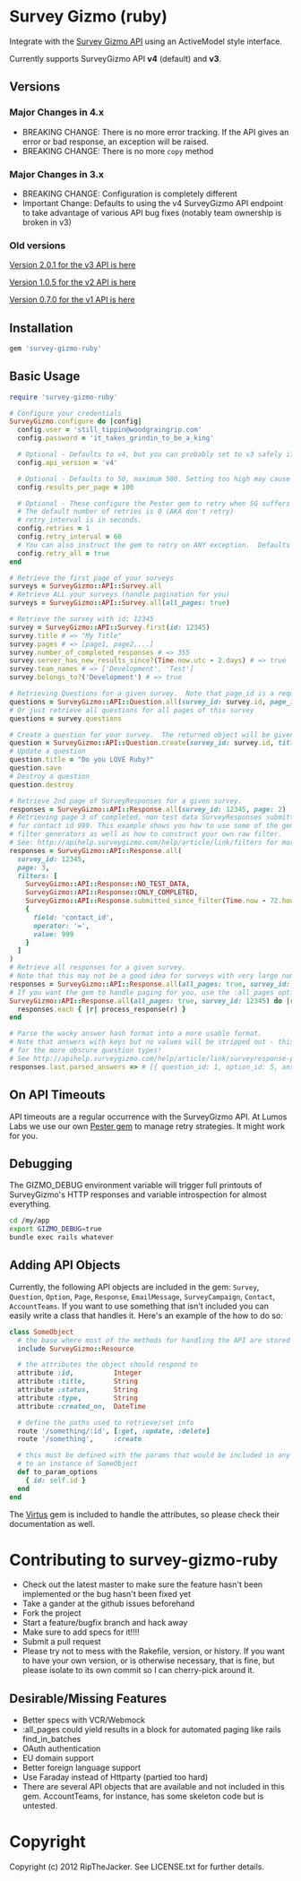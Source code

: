 # Survey Gizmo (ruby)

Integrate with the [Survey Gizmo API](http://apisurveygizmo.helpgizmo.com/help) using an ActiveModel style interface.

Currently supports SurveyGizmo API **v4** (default) and **v3**.

## Versions

### Major Changes in 4.x

* BREAKING CHANGE: There is no more error tracking.  If the API gives an error or bad response, an exception will be raised.
* BREAKING CHANGE: There is no more ```copy``` method

### Major Changes in 3.x

* BREAKING CHANGE: Configuration is completely different
* Important Change: Defaults to using the v4 SurveyGizmo API endpoint to take advantage of various API bug fixes (notably team ownership is broken in v3)

### Old versions

[Version 2.0.1 for the v3 API is here](https://github.com/RipTheJacker/survey-gizmo-ruby/releases/tag/v2.0.1)

[Version 1.0.5 for the v2 API is here](https://github.com/RipTheJacker/survey-gizmo-ruby/releases/tag/v1.0.5)

[Version 0.7.0 for the v1 API is here](https://github.com/RipTheJacker/survey-gizmo-ruby/releases/tag/v0.7.0)

## Installation

```ruby
gem 'survey-gizmo-ruby'
```

## Basic Usage

```ruby
require 'survey-gizmo-ruby'

# Configure your credentials
SurveyGizmo.configure do |config|
  config.user = 'still_tippin@woodgraingrip.com'
  config.password = 'it_takes_grindin_to_be_a_king'

  # Optional - Defaults to v4, but you can probably set to v3 safely if you suspect a bug in v4
  config.api_version = 'v4'

  # Optional - Defaults to 50, maximum 500. Setting too high may cause SurveyGizmo to start throwing timeouts.
  config.results_per_page = 100

  # Optional - These configure the Pester gem to retry when SG suffers a timeout or the rate limit is exceeded.
  # The default number of retries is 0 (AKA don't retry)
  # retry_interval is in seconds.
  config.retries = 1
  config.retry_interval = 60
  # You can also instruct the gem to retry on ANY exception.  Defaults to false.
  config.retry_all = true
end

# Retrieve the first page of your surveys
surveys = SurveyGizmo::API::Survey.all
# Retrieve ALL your surveys (handle pagination for you)
surveys = SurveyGizmo::API::Survey.all(all_pages: true)

# Retrieve the survey with id: 12345
survey = SurveyGizmo::API::Survey.first(id: 12345)
survey.title # => "My Title"
survey.pages # => [page1, page2,...]
survey.number_of_completed_responses # => 355
survey.server_has_new_results_since?(Time.now.utc - 2.days) # => true
survey.team_names # => ['Development', 'Test']
survey.belongs_to?('Development') # => true

# Retrieving Questions for a given survey.  Note that page_id is a required parameter.
questions = SurveyGizmo::API::Question.all(survey_id: survey.id, page_id: 1)
# Or just retrieve all questions for all pages of this survey
questions = survey.questions

# Create a question for your survey.  The returned object will be given an :id parameter by SG.
question = SurveyGizmo::API::Question.create(survey_id: survey.id, title: 'Do you like ruby?', type: 'checkbox')
# Update a question
question.title = "Do you LOVE Ruby?"
question.save
# Destroy a question
question.destroy

# Retrieve 2nd page of SurveyResponses for a given survey.
responses = SurveyGizmo::API::Response.all(survey_id: 12345, page: 2)
# Retrieving page 3 of completed, non test data SurveyResponses submitted within the past 3 days
# for contact id 999. This example shows you how to use some of the gem's built in filters and
# filter generators as well as how to construct your own raw filter.
# See: http://apihelp.surveygizmo.com/help/article/link/filters for more info on filters
responses = SurveyGizmo::API::Response.all(
  survey_id: 12345,
  page: 3,
  filters: [
    SurveyGizmo::API::Response::NO_TEST_DATA,
    SurveyGizmo::API::Response::ONLY_COMPLETED,
    SurveyGizmo::API::Response.submitted_since_filter(Time.now - 72.hours),
    {
      field: 'contact_id',
      operator: '=',
      value: 999
    }
  ]
)
# Retrieve all responses for a given survey.
# Note that this may not be a good idea for surveys with very large numbers of responses!
responses = SurveyGizmo::API::Response.all(all_pages: true, survey_id: 12345)
# If you want the gem to handle paging for you, use the :all_pages option and process your pages in a block
SurveyGizmo::API::Response.all(all_pages: true, survey_id: 12345) do |responses|
  responses.each { |r| process_response(r) }
end

# Parse the wacky answer hash format into a more usable format.
# Note that answers with keys but no values will be stripped out - this might not be the right approach
# for the more obscure question types!
# See http://apihelp.surveygizmo.com/help/article/link/surveyresponse-per-question for more info on answers
responses.last.parsed_answers => # [{ question_id: 1, option_id: 5, answer_text: 'text' }]
```

## On API Timeouts

API timeouts are a regular occurrence with the SurveyGizmo API.  At Lumos Labs we use our own [Pester gem](https://github.com/lumoslabs/pester) to manage retry strategies.  It might work for you.

## Debugging

The GIZMO_DEBUG environment variable will trigger full printouts of SurveyGizmo's HTTP responses and variable introspection for almost everything.

```bash
cd /my/app
export GIZMO_DEBUG=true
bundle exec rails whatever
```

## Adding API Objects

Currently, the following API objects are included in the gem: `Survey`, `Question`, `Option`, `Page`, `Response`, `EmailMessage`, `SurveyCampaign`, `Contact`, `AccountTeams`. If you want to use something that isn't included you can easily write a class that handles it. Here's an example of the how to do so:

```ruby
class SomeObject
  # the base where most of the methods for handling the API are stored
  include SurveyGizmo::Resource

  # the attributes the object should respond to
  attribute :id,          Integer
  attribute :title,       String
  attribute :status,      String
  attribute :type,        String
  attribute :created_on,  DateTime

  # define the paths used to retrieve/set info
  route '/something/:id', [:get, :update, :delete]
  route '/something',     :create

  # this must be defined with the params that would be included in any route related
  # to an instance of SomeObject
  def to_param_options
    { id: self.id }
  end
end
```

The [Virtus](https://github.com/solnic/virtus) gem is included to handle the attributes, so please check their documentation as well.

# Contributing to survey-gizmo-ruby

* Check out the latest master to make sure the feature hasn't been implemented or the bug hasn't been fixed yet
* Take a gander at the github issues beforehand
* Fork the project
* Start a feature/bugfix branch and hack away
* Make sure to add specs for it!!!!
* Submit a pull request
* Please try not to mess with the Rakefile, version, or history. If you want to have your own version, or is otherwise necessary, that is fine, but please isolate to its own commit so I can cherry-pick around it.

## Desirable/Missing Features

* Better specs with VCR/Webmock
* :all_pages could yield results in a block for automated paging like rails find_in_batches
* OAuth authentication
* EU domain support
* Better foreign language support
* Use Faraday instead of Httparty (partied too hard)
* There are several API objects that are available and not included in this gem.  AccountTeams, for instance, has some skeleton code but is untested.

# Copyright

Copyright (c) 2012 RipTheJacker. See LICENSE.txt for
further details.

